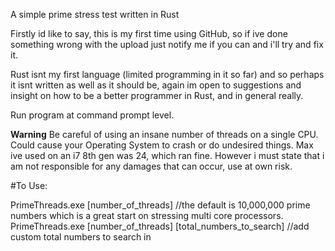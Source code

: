 A simple prime stress test written in Rust

Firstly id like to say, this is my first time using GitHub, so if ive done something wrong with the upload just notify me if you can and i'll try and fix it.

Rust isnt my first language (limited programming in it so far) and so perhaps it isnt written as well as it should be, again im open to suggestions and insight on how to be a better programmer in Rust, and in general really.

Run program at command prompt level.

**Warning** Be careful of using an insane number of threads on a single CPU. Could cause your Operating System to crash or do undesired things.
Max ive used on an i7 8th gen was 24, which ran fine. However i must state that i am not responsible for any damages that can occur, use at own risk.

#To Use:

PrimeThreads.exe [number_of_threads] //the default is 10,000,000 prime numbers which is a great start on stressing multi core processors. 
PrimeThreads.exe [number_of_threads] [total_numbers_to_search] //add custom total numbers to search in

